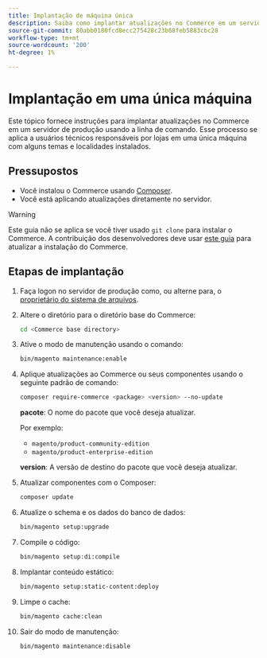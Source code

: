 ```yaml
---
title: Implantação de máquina única
description: Saiba como implantar atualizações no Commerce em um servidor de produção usando a linha de comando.
source-git-commit: 80abb0180fcd8ecc275428c23b68feb5883cbc28
workflow-type: tm+mt
source-wordcount: '200'
ht-degree: 1%

---
```


# Implantação em uma única máquina

Este tópico fornece instruções para implantar atualizações no Commerce em um servidor de produção usando a linha de comando. Esse processo se aplica a usuários técnicos responsáveis por lojas em uma única máquina com alguns temas e localidades instalados.

## Pressupostos

- Você instalou o Commerce usando [Composer].
- Você está aplicando atualizações diretamente no servidor.

>[!WARNING]
>
>Este guia não se aplica se você tiver usado `git clone` para instalar o Commerce.
>A contribuição dos desenvolvedores deve usar [este guia][install] para atualizar a instalação do Commerce.

## Etapas de implantação

1. Faça logon no servidor de produção como, ou alterne para, o [proprietário do sistema de arquivos][file-owner].

1. Altere o diretório para o diretório base do Commerce:

   ```bash
   cd <Commerce base directory>
   ```

1. Ative o modo de manutenção usando o comando:

   ```bash
   bin/magento maintenance:enable
   ```

1. Aplique atualizações ao Commerce ou seus componentes usando o seguinte padrão de comando:

   ```bash
   composer require-commerce <package> <version> --no-update
   ```

   **pacote**: O nome do pacote que você deseja atualizar.

   Por exemplo:

   - `magento/product-community-edition`
   - `magento/product-enterprise-edition`

   **version**: A versão de destino do pacote que você deseja atualizar.

1. Atualizar componentes com o Composer:

   ```bash
   composer update
   ```

1. Atualize o schema e os dados do banco de dados:

   ```bash
   bin/magento setup:upgrade
   ```

1. Compile o código:

   ```bash
   bin/magento setup:di:compile
   ```

1. Implantar conteúdo estático:

   ```bash
   bin/magento setup:static-content:deploy
   ```

1. Limpe o cache:

   ```bash
   bin/magento cache:clean
   ```

1. Sair do modo de manutenção:

   ```bash
   bin/magento maintenance:disable
   ```

<!-- link definitions -->

[install]: https://devdocs.magento.com/guides/v2.4/install-gde/install/prepare-install.html
[composer]: https://devdocs.magento.com/guides/v2.4/install-gde/composer.html
[file-owner]: https://devdocs.magento.com/guides/v2.4/install-gde/prereq/file-sys-perms-over.html#magento-file-system-owner
